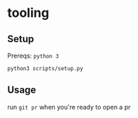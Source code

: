 # tooling

## Setup
Prereqs: `python 3`
```
python3 scripts/setup.py
```


## Usage
run `git pr` when you're ready to open a pr

